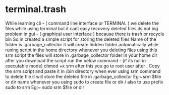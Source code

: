 # terminal.trash
While learning cli - ( command line interface or TERMINAL ) 
we delete the files while using terminal but it cant easy recovery deleted files
its not big problem in gui - ( graphical user interface ) because there is trash or recycle bin 
So in created a simple script for storing the deleted files 
Name of the folder is .garbage_collector
it will create  hidden folder automatically while runing script  in the home directory 
whenever you deleting files using this srm script the files will store in .garbage_collector folder in your home dir
after you download the script run the below command - (if its not in executable mode) 
              chmod +x srm
after this you go to root user after . Copy the srm script and paste it in  /bin directory 
when ever using srm command to delete file it will store the deleted file in .garbage_collector 
            Eg:~srm $file or dir name
whenever you using sudo to create file or dir / also to use prefix sudo to srm 
            Eg:~ sudo srm $file or dir 
            
            
